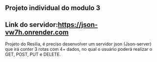 Projeto individual do modulo 3
-------------------------------------------------------------------------------------------------------------------------------------------------------------------------
Link do servidor:https://json-vw7h.onrender.com
-------------------------------------------------------------------------------------------------------------------------------------------------------------------------
Projeto do Resilia, é preciso desenvolver um servidor json (Json-server) que irá conter 3 rotas com 4+ dados, no qual o usuário poderá realizar o GET, POST, PUT e DELETE.
